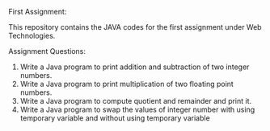 First Assignment:

This repository contains the JAVA codes for the first assignment under Web Technologies.

Assignment Questions:

1. Write a Java program to print addition and subtraction of two
integer numbers.
2. Write a Java program to print multiplication of two floating
point numbers.
3. Write a Java program to compute quotient and remainder and
print it.
4. Write a Java program to swap the values of integer number
with using temporary variable and without using temporary
variable
